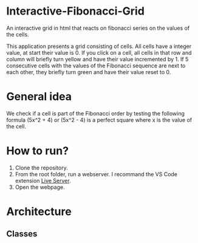 # Interactive-Fibonacci-Grid
An interactive grid in html that reacts on fibonacci series on the values of the cells.

This application presents a grid consisting of cells. All cells have a integer value, at start their value is 0. If you click on a cell, all cells in that row and column will briefly turn yellow and have their value incremented by 1. If 5 consecutive cells with the values of the Fibonacci sequence are next to each other, they briefly turn green and have their value reset to 0.

# General idea

We check if a cell is part of the Fibonacci order by testing the following formula (5x^2 + 4) or (5x^2 - 4) is a perfect square where x is the value of the cell.

# How to run?
1. Clone the repository.
2. From the root folder, run a webserver. I recommand the VS Code extension [Live Server](https://marketplace.visualstudio.com/items?itemName=ritwickdey.LiveServer).
3. Open the webpage.

# Architecture

## Classes